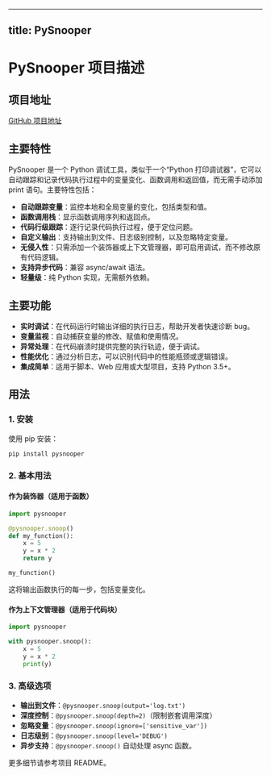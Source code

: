 
---
title: PySnooper
---

# PySnooper 项目描述

## 项目地址
[GitHub 项目地址](https://github.com/cool-RR/PySnooper)

## 主要特性
PySnooper 是一个 Python 调试工具，类似于一个“Python 打印调试器”，它可以自动跟踪和记录代码执行过程中的变量变化、函数调用和返回值，而无需手动添加 print 语句。主要特性包括：
- **自动跟踪变量**：监控本地和全局变量的变化，包括类型和值。
- **函数调用栈**：显示函数调用序列和返回点。
- **代码行级跟踪**：逐行记录代码执行过程，便于定位问题。
- **自定义输出**：支持输出到文件、日志级别控制，以及忽略特定变量。
- **无侵入性**：只需添加一个装饰器或上下文管理器，即可启用调试，而不修改原有代码逻辑。
- **支持异步代码**：兼容 async/await 语法。
- **轻量级**：纯 Python 实现，无需额外依赖。

## 主要功能
- **实时调试**：在代码运行时输出详细的执行日志，帮助开发者快速诊断 bug。
- **变量监视**：自动捕获变量的修改、赋值和使用情况。
- **异常处理**：在代码崩溃时提供完整的执行轨迹，便于调试。
- **性能优化**：通过分析日志，可以识别代码中的性能瓶颈或逻辑错误。
- **集成简单**：适用于脚本、Web 应用或大型项目，支持 Python 3.5+。

## 用法
### 1. 安装
使用 pip 安装：
```
pip install pysnooper
```

### 2. 基本用法
#### 作为装饰器（适用于函数）
```python
import pysnooper

@pysnooper.snoop()
def my_function():
    x = 5
    y = x * 2
    return y

my_function()
```
这将输出函数执行的每一步，包括变量变化。

#### 作为上下文管理器（适用于代码块）
```python
import pysnooper

with pysnooper.snoop():
    x = 5
    y = x * 2
    print(y)
```

### 3. 高级选项
- **输出到文件**：`@pysnooper.snoop(output='log.txt')`
- **深度控制**：`@pysnooper.snoop(depth=2)`（限制嵌套调用深度）
- **忽略变量**：`@pysnooper.snoop(ignore=['sensitive_var'])`
- **日志级别**：`@pysnooper.snoop(level='DEBUG')`
- **异步支持**：`@pysnooper.snoop()` 自动处理 async 函数。

更多细节请参考项目 README。